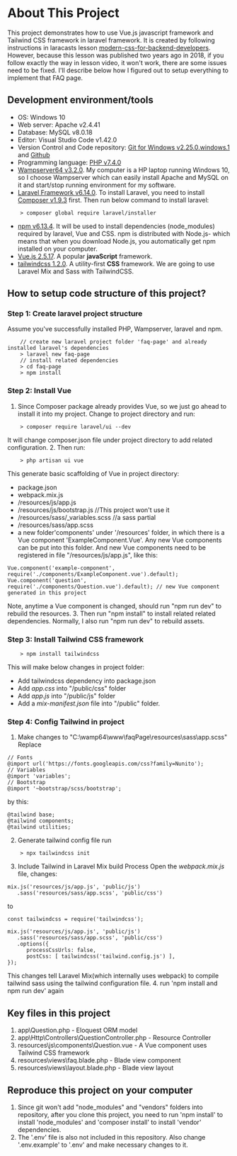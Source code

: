 # About This Project

This project demonstrates how to use Vue.js javascript framework and Tailwind CSS framework in laravel framework. It is created by following instructions in laracasts lesson [modern-css-for-backend-developers](https://laracasts.com/series/modern-css-for-backend-developers/episodes/7?autoplay=true). However, because this lesson was published two years ago in 2018, if you follow exactly the way in lesson video, it won't work, there are some issues need to be fixed. I'll describe below how I figured out to setup everything to implement that FAQ page.

## Development environment/tools
- OS: Windows 10
- Web server: Apache v2.4.41
- Database: MySQL v8.0.18
- Editor: Visual Studio Code v1.42.0
- Version Control and Code repository: [Git for Windows v2.25.0.windows.1](https://git-scm.com/download/win) and [Github](http://github.com)
- Programming language: [PHP v7.4.0](https://www.php.net/downloads.php)
- [Wampserver64 v3.2.0](http://www.wampserver.com/en/download-wampserver-64bits/). My computer is a HP laptop running Windows 10, so I choose Wampserver which can easily install Apache and MySQL on it and start/stop running environment for my software.
- [Laravel Framework v6.14.0](https://laravel.com/docs/6.x). To install Laravel, you need to install [Composer v1.9.3](https://getcomposer.org/download/) first. Then run below command to install laravel:
```
    > composer global require laravel/installer
```
- [npm v6.13.4](https://www.npmjs.com/get-npm). It will be used to install dependencies (node_modules) required by laravel, Vue and CSS. npm is distributed with Node.js- which means that when you download Node.js, you automatically get npm installed on your computer.
- [Vue.js 2.5.17](https://vuejs.org/v2/guide/installation.html#NPM). A popular **javaScript** framework.
- [tailwindcss 1.2.0](https://tailwindcss.com/docs/installation). A utility-first **CSS** framework. We are going to use Laravel Mix and Sass with TailwindCSS.

## How to setup code structure of this project?

### Step 1: Create laravel project structure
Assume you've successfully installed PHP, Wampserver, laravel and npm.
```
    // create new laravel project folder 'faq-page' and already installed laravel's dependencies 
    > laravel new faq-page
    // install related dependencies
    > cd faq-page
    > npm install
```
### Step 2: Install Vue
1. Since Composer package already provides Vue, so we just go ahead to install it into my project. Change to project directory and run:
```
    > composer require laravel/ui --dev
```
It will change composer.json file under project directory to add related configuration. 
2. Then run:
```
    > php artisan ui vue
```
This generate basic scaffolding of Vue in project directory:
* package.json
* webpack.mix.js
* /resources/js/app.js
* /resources/js/bootstrap.js //This project won't use it
* /resources/sass/_variables.scss //a sass partial
* /resources/sass/app.scss
* a new folder'components' under '/resources' folder, in which there is a Vue component 'ExampleComponent.Vue'. Any new Vue components can be put into this folder. And new Vue components need to be registered in file "/resources/js/app.js", like this:
```
Vue.component('example-component', require('./components/ExampleComponent.vue').default);
Vue.component('question', require('./components/Question.vue').default); // new Vue component generated in this project
```
Note, anytime a Vue component is changed, should run "npm run dev" to rebuild the resources.
3. Then run "npm install" to install related related dependencies. Normally, I also run "npm run dev" to rebuild assets.
### Step 3: Install Tailwind CSS framework
```
    > npm install tailwindcss
```
This will make below changes in project folder:
- Add tailwindcss dependency into package.json
- Add *app.css* into "/public/css" folder
- Add *app.js* into "/public/js" folder
- Add a *mix-manifest.json* file into "/public" folder.
### Step 4: Config Tailwind in project
1. Make changes to "C:\wamp64\www\faqPage\resources\sass\app.scss"
Replace
```
// Fonts
@import url('https://fonts.googleapis.com/css?family=Nunito');
// Variables
@import 'variables';
// Bootstrap
@import '~bootstrap/scss/bootstrap';
```
by this:
```
@tailwind base;
@tailwind components;
@tailwind utilities;
``` 
2. Generate tailwind config file
run
```
    > npx tailwindcss init
```
3. Include Tailwind in Laravel Mix build Process
Open the *webpack.mix.js* file, changes:
```
mix.js('resources/js/app.js', 'public/js')
   .sass('resources/sass/app.scss', 'public/css')
```
to
```
const tailwindcss = require('tailwindcss');

mix.js('resources/js/app.js', 'public/js')
   .sass('resources/sass/app.scss', 'public/css')
   .options({
      processCssUrls: false,
      postCss: [ tailwindcss('tailwind.config.js') ],
});
```
This changes tell Laravel Mix(which internally uses webpack) to compile tailwind sass using the tailwind configuration file.
4. run 'npm install and npm run dev' again

## Key files in this project
1. app\Question.php - Eloquest ORM model
2. app\Http\Controllers\QuestionController.php - Resource Controller
3. resources\js\components\Question.vue - A Vue component uses Tailwind CSS framework
4. resources\views\faq.blade.php - Blade view component
5. resources\views\layout.blade.php - Blade view layout

## Reproduce this project on your computer
1. Since git won't add "node_modules" and "vendors" folders into repository, after you clone this project, you need to run 'npm install' to install 'node_modules' and 'composer install' to install 'vendor' dependencies. 
2. The '.env' file is also not included in this repository. Also change '.env.example' to '.env' and make necessary changes to it.
